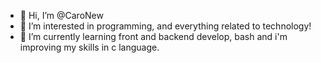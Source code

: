 - 👋 Hi, I’m @CaroNew
- 👀 I’m interested in programming, and everything related to technology! 
- 🌱 I’m currently learning front and backend develop, bash and i'm improving my skills in c language.

<!---
CaroNew/CaroNew is a ✨ special ✨ repository because its `README.md` (this file) appears on your GitHub profile.
You can click the Preview link to take a look at your changes.
--->
